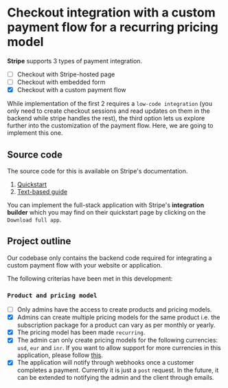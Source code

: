 # Checkout integration with a custom payment flow for a recurring pricing model

**Stripe** supports 3 types of payment integration. 
- [ ] Checkout with Stripe-hosted page 
- [ ] Checkout with embedded form 
- [X] Checkout with a custom payment flow

While implementation of the first 2 requires a `low-code integration` (you only need to create checkout sessions and read updates on them in the backend while stripe handles the rest), the third option lets us explore further into the customization of the payment flow. Here, we are going to implement this one.

## Source code
The source code for this is available on Stripe's documentation.
1. [Quickstart](https://stripe.com/docs/payments/quickstart)
2. [Text-based guide](https://stripe.com/docs/payments/accept-a-payment?ui=elements)

You can implement the full-stack application with Stripe's **integration builder** which you may find on their quickstart page by clicking on the `Download full app`.

## Project outline

Our codebase only contains the backend code required for integrating a custom payment flow with your website or application. 

The following criterias have been met in this development:

### `Product and pricing model`

- [ ] Only admins have the access to create products and pricing models.
- [X] Admins can create multiple pricing models for the same product i.e. the subscription package for a product can vary as per monthly or yearly. 
- [X] The pricing model has been made `recurring`.
- [X] The admin can only create pricing models for the following currencies: `usd`, `eur` and `inr`. If you want to allow support for more currencies in this application, please follow [this](https://stripe.com/docs/currencies?presentment-currency=IN).
- [X] The application will notify through webhooks once a customer completes a payment. Currently it is just a `post` request. In the future, it can be extended to notifying the admin and the client through emails.
